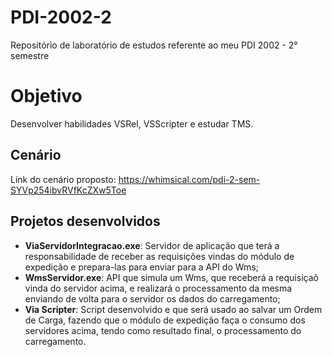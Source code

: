 # PDI-2002-2
Repositório de laboratório de estudos referente ao meu PDI 2002 - 2° semestre

# Objetivo

Desenvolver habilidades VSRel, VSScripter e estudar TMS.

## Cenário

Link do cenário proposto: https://whimsical.com/pdi-2-sem-SYVp254ibvRVfKcZXw5Toe

## Projetos desenvolvidos

- **ViaServidorIntegracao.exe**: Servidor de aplicação que terá a responsabilidade de receber as requisições vindas do módulo de expedição e prepara-las para enviar para a API do Wms;
- **WmsServidor.exe**: API que simula um Wms, que receberá a requisiçaõ vinda do servidor acima, e realizará o processamento da mesma enviando de volta para o servidor os dados do carregamento;
- **Via Scripter**: Script desenvolvido e que será usado ao salvar um Ordem de Carga, fazendo que o módulo de expedição faça o consumo dos servidores acima, tendo como resultado final, o processamento do carregamento.
